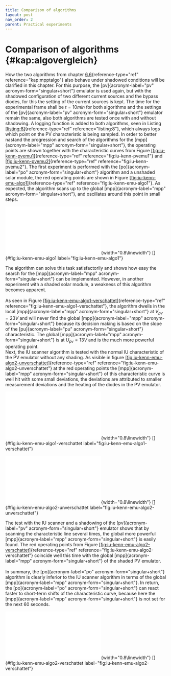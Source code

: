```yaml
---
title: Comparison of algorithms
layout: post
nav_order: 2
parent: Practical experiments
---
```


# Comparison of algorithms {#kap:algovergleich}

How the two algorithms from chapter
[6.6](#kap:mpptalgo){reference-type="ref" reference="kap:mpptalgo"} also
behave under shadowed conditions will be clarified in this chapter. For
this purpose, the [pv]{acronym-label="pv" acronym-form="singular+short"}
emulator is used again, but with the shadowed configuration of two
different current sources and the bypass diodes, for this the setting of
the current sources is kept. The time for the experimental frame shall
be $t=10min$ for both algorithms and the settings of the
[pv]{acronym-label="pv" acronym-form="singular+short"} emulator remain
the same, also both algorithms are tested once with and without
shadowing. A logging function is added to both algorithms, seen in
Listing [\[listing:8\]](#listing:8){reference-type="ref"
reference="listing:8"}, which always logs which point on the PV
characteristic is being sampled. In order to better nastand the
progression and search of the algorithms for the
[mpp]{acronym-label="mpp" acronym-form="singular+short"}, the operating
points are shown together with the characteristic curves from Figure
[\[fig:iu-kenn-pvemu1\]](#fig:iu-kenn-pvemu1){reference-type="ref"
reference="fig:iu-kenn-pvemu1"} and
[\[fig:iu-kenn-pvemu2\]](#fig:iu-kenn-pvemu2){reference-type="ref"
reference="fig:iu-kenn-pvemu2"}. The first experiment is performed with
the [po]{acronym-label="po" acronym-form="singular+short"} algorithm and
a unshaded solar module, the red operating points are shown in Figure
[\[fig:iu-kenn-emu-algo1\]](#fig:iu-kenn-emu-algo1){reference-type="ref"
reference="fig:iu-kenn-emu-algo1"}. As expected, the algorithm scans up
to the global [mpp]{acronym-label="mpp" acronym-form="singular+short"},
and oscillates around this point in small steps.

![image](import/pv-emu-perturb.pdf){width="0.8\\linewidth"}
[]{#fig:iu-kenn-emu-algo1 label="fig:iu-kenn-emu-algo1"}

The algorithm can solve this task satisfactorily and shows how easy the
search for the [mpp]{acronym-label="mpp" acronym-form="singular+short"}
can be implemented. However, in another experiment with a shaded solar
module, a weakness of this algorithm becomes apparent.\
\
As seen in Figure
[\[fig:iu-kenn-emu-algo1-verschattet\]](#fig:iu-kenn-emu-algo1-verschattet){reference-type="ref"
reference="fig:iu-kenn-emu-algo1-verschattet"}, the algorithm dwells in
the local [mpp]{acronym-label="mpp" acronym-form="singular+short"} at
$V_{pv}=23V$ and will never find the global [mpp]{acronym-label="mpp"
acronym-form="singular+short"} because its decision making is based on
the slope of the [pu]{acronym-label="pu" acronym-form="singular+short"}
characteristic. The global [mpp]{acronym-label="mpp"
acronym-form="singular+short"} is at $U_{pv}=13V$ and is the much more
powerful operating point.\
Next, the IU scanner algorithm is tested with the normal IU
characteristic of the PV emulator without any shading. As visible in
figure
[\[fig:iu-kenn-emu-algo2-unverschattet\]](#fig:iu-kenn-emu-algo2-unverschattet){reference-type="ref"
reference="fig:iu-kenn-emu-algo2-unverschattet"} at the red operating
points the [mpp]{acronym-label="mpp" acronym-form="singular+short"} of
this characteristic curve is well hit with some small deviations, the
deviations are attributed to smaller measurement deviations and the
heating of the diodes in the PV emulator.

![image](import/pv-emu-perturb_verschattet.pdf){width="0.8\\linewidth"}
[]{#fig:iu-kenn-emu-algo1-verschattet
label="fig:iu-kenn-emu-algo1-verschattet"}

![image](import/pv-emu-iu-scanner-unverschattet.pdf){width="0.8\\linewidth"}
[]{#fig:iu-kenn-emu-algo2-unverschattet
label="fig:iu-kenn-emu-algo2-unverschattet"}

The test with the IU scanner and a shadowing of the
[pv]{acronym-label="pv" acronym-form="singular+short"} emulator shows
that by scanning the characteristic line several times, the global more
powerful [mpp]{acronym-label="mpp" acronym-form="singular+short"} is
easily found. The red operating points from Figure
[\[fig:iu-kenn-emu-algo2-verschattet\]](#fig:iu-kenn-emu-algo2-verschattet){reference-type="ref"
reference="fig:iu-kenn-emu-algo2-verschattet"} coincide well this time
with the global [mpp]{acronym-label="mpp" acronym-form="singular+short"}
of the shaded PV emulator.\
\
In summary, the [po]{acronym-label="po" acronym-form="singular+short"}
algorithm is clearly inferior to the IU scanner algorithm in terms of
the global [mpp]{acronym-label="mpp" acronym-form="singular+short"}. In
return, the [po]{acronym-label="po" acronym-form="singular+short"} can
react faster to short-term shifts of the characteristic curve, because
here the [mpp]{acronym-label="mpp" acronym-form="singular+short"} is not
set for the next 60 seconds.

![image](import/pv-emu-iu-scanner-verschattet.pdf){width="0.8\\linewidth"}
[]{#fig:iu-kenn-emu-algo2-verschattet
label="fig:iu-kenn-emu-algo2-verschattet"}
